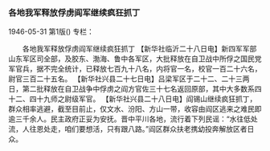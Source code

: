 ### 各地我军释放俘虏阎军继续疯狂抓丁

1946-05-31
第1版()
专栏：

　　各地我军释放俘虏阎军继续疯狂抓丁
    【新华社临沂二十八日电】新四军军部山东军区司全部，及胶东、渤海、鲁中各军区，大批释放在自卫战中所俘之国民党军官兵，据不完全统计，已释放七百九十八名，内将官一名，校官一百二十六名，尉官三百二十五名。
    【新华社兴县二十七日电】吕梁军区于二十二、二十三两日，第二批释放在自卫战争中俘虏之阎方官佐三十七名返回原部，其中大多数系四十二、四十九师之尉级军官。
    【新华社兴县二十八日电】阎锡山继续疯狂抓丁，群众相率逃避，截至目前止，仅文水、汾阳、方山一带，收容由阎区逃来之难民即逾三千余人。民主政府正妥为安抚。晋中平川各地，流行着下列民谣：“水往低处流，人往恩处走，咱们要想活，只有跟八路。”阎区群众扶老携幼投奔解放区者日众。
